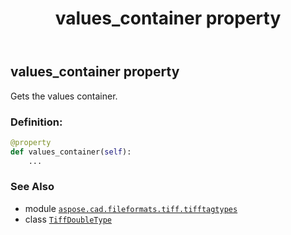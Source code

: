 ﻿---
title: values_container property
second_title: Aspose.CAD for Python via .NET API References
description: 
type: docs
weight: 180
url: /aspose.cad.fileformats.tiff.tifftagtypes/tiffdoubletype/values_container/
is_root: false
---

## values_container property


Gets the values container.
### Definition:
```python
@property
def values_container(self):
    ...
```

### See Also
* module [`aspose.cad.fileformats.tiff.tifftagtypes`](../../)
* class [`TiffDoubleType`](/cad/python-net/aspose.cad.fileformats.tiff.tifftagtypes/tiffdoubletype)
